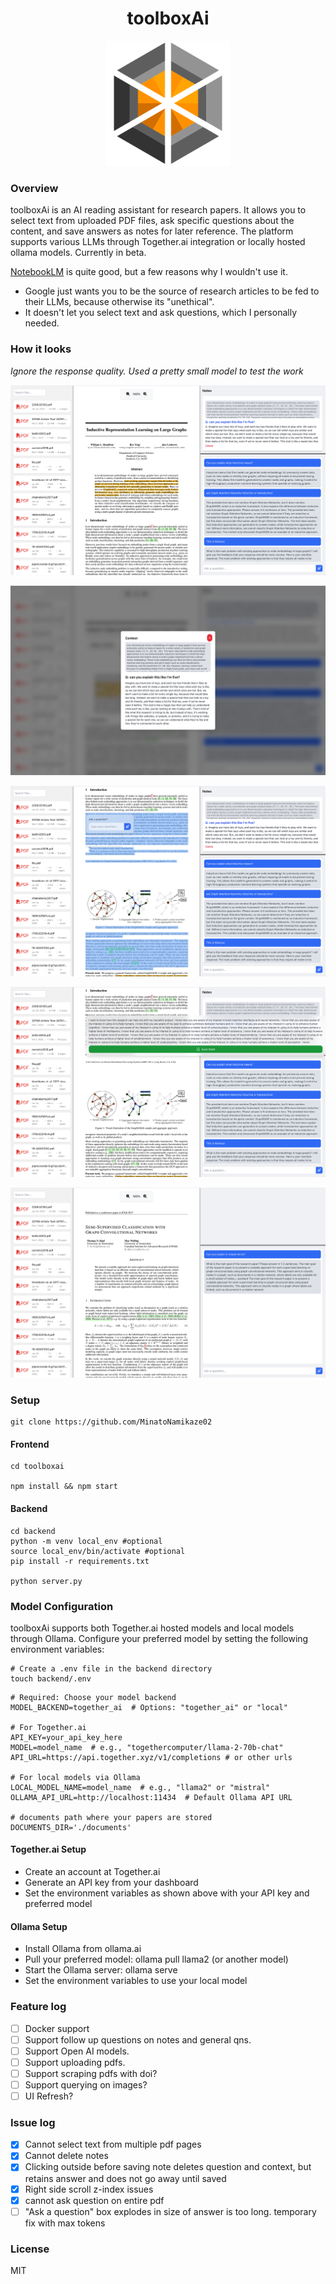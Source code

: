 <div align="center">
  <h1>toolboxAi</h1>
  <!-- You can add your logo here with: -->
  <img src="./assets/toolboxai.png" alt="Toolbox.ai Logo" width="200"/>
</div>

### Overview

toolboxAi is an AI reading assistant for research papers. It allows you to select text from uploaded PDF files, ask specific questions about the content, and save answers as notes for later reference. The platform supports various LLMs through Together.ai integration or locally hosted ollama models.
Currently in beta.

[NotebookLM](https://notebooklm.google/) is quite good, but a few reasons why I wouldn't use it.
- Google just wants you to be the source of research articles to be fed to their LLMs, because otherwise its "unethical".
- It doesn't let you select text and ask questions, which I personally needed.

### How it looks
*Ignore the response quality. Used a pretty small model to test the work*

![screenshot1](./assets/ss1.png)

![screenshot1](./assets/ss2.png)

![screenshot1](./assets/ss3.png)

![screenshot1](./assets/ss4.png)

![screenshot1](./assets/ss5.png)

### Setup

```
git clone https://github.com/MinatoNamikaze02
```

#### Frontend 

```
cd toolboxai

npm install && npm start
```

#### Backend

```
cd backend
python -m venv local_env #optional
source local_env/bin/activate #optional
pip install -r requirements.txt

python server.py
```

### Model Configuration
toolboxAi supports both Together.ai hosted models and local models through Ollama. Configure your preferred model by setting the following environment variables:

```
# Create a .env file in the backend directory
touch backend/.env
```

```
# Required: Choose your model backend
MODEL_BACKEND=together_ai  # Options: "together_ai" or "local"

# For Together.ai
API_KEY=your_api_key_here
MODEL=model_name  # e.g., "togethercomputer/llama-2-70b-chat"
API_URL=https://api.together.xyz/v1/completions # or other urls

# For local models via Ollama
LOCAL_MODEL_NAME=model_name  # e.g., "llama2" or "mistral"
OLLAMA_API_URL=http://localhost:11434  # Default Ollama API URL

# documents path where your papers are stored
DOCUMENTS_DIR='./documents'
```

#### Together.ai Setup

- Create an account at Together.ai
- Generate an API key from your dashboard
- Set the environment variables as shown above with your API key and preferred model

#### Ollama Setup

- Install Ollama from ollama.ai
- Pull your preferred model: ollama pull llama2 (or another model)
- Start the Ollama server: ollama serve
- Set the environment variables to use your local model

### Feature log
- [ ] Docker support
- [ ] Support follow up questions on notes and general qns.
- [ ] Support Open AI models.
- [ ] Support uploading pdfs.
- [ ] Support scraping pdfs with doi?
- [ ] Support querying on images?
- [ ] UI Refresh?

### Issue log
- [x] Cannot select text from multiple pdf pages
- [x] Cannot delete notes
- [x] Clicking outside before saving note deletes question and context, but retains answer and does not go away until saved
- [x] Right side scroll z-index issues
- [x] cannot ask question on entire pdf
- [ ] "Ask a question" box explodes in size of answer is too long. temporary fix with max tokens

### License
MIT
